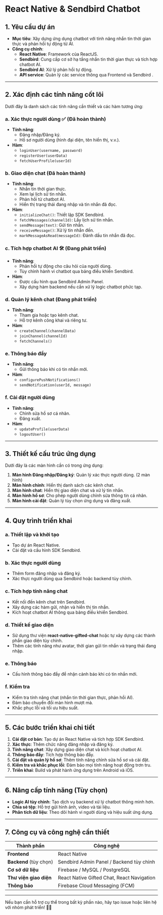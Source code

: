 # React Native & Sendbird Chatbot 


## 1. Yêu cầu dự án

- **Mục tiêu**: Xây dựng ứng dụng chatbot với tính năng nhắn tin thời gian thực và phản hồi tự động từ AI.
- **Công cụ chính**:
  - **React Native**: Framework của ReactJS.
  - **Sendbird**: Cung cấp cơ sở hạ tầng nhắn tin thời gian thực và tích hợp chatbot AI.
  - **Sendbird AI**: Xử lý phản hồi tự động.
  - **API service**: Quản lý các service thông qua Frontend và Sendbird .

---

## 2. Xác định các tính năng cốt lõi

Dưới đây là danh sách các tính năng cần thiết và các hàm tương ứng:

### a. Xác thực người dùng ✅ (Đã hoàn thành)
- **Tính năng**:
  - Đăng nhập/Đăng ký.
  - Hồ sơ người dùng (hình đại diện, tên hiển thị, v.v.).
- **Hàm**:
  - `loginUser(username, password)`
  - `registerUser(userData)`
  - `fetchUserProfile(userId)`

### b. Giao diện chat (Đã hoàn thành)
- **Tính năng**:
  - Nhắn tin thời gian thực.
  - Xem lại lịch sử tin nhắn.
  - Phản hồi từ chatbot AI.
  - Hiển thị trạng thái đang nhập và tin nhắn đã đọc.
- **Hàm**:
  - `initializeChat()`: Thiết lập SDK Sendbird.
  - `fetchMessages(channelId)`: Lấy lịch sử tin nhắn.
  - `sendMessage(text)`: Gửi tin nhắn.
  - `receiveMessage()`: Xử lý tin nhắn đến.
  - `markMessageAsRead(messageId)`: Đánh dấu tin nhắn đã đọc.

### c. Tích hợp chatbot AI 🛠 (Đang phát triển)
- **Tính năng**:
  - Phản hồi tự động cho câu hỏi của người dùng.
  - Tùy chỉnh hành vi chatbot qua bảng điều khiển Sendbird.
- **Hàm**:
  - Được cấu hình qua Sendbird Admin Panel.
  - Xây dựng hàm backend nếu cần xử lý logic chatbot phức tạp.

### d. Quản lý kênh chat (Đang phát triển)
- **Tính năng**:
  - Tham gia hoặc tạo kênh chat.
  - Hỗ trợ kênh công khai và riêng tư.
- **Hàm**:
  - `createChannel(channelData)`
  - `joinChannel(channelId)`
  - `fetchChannels()`

### e. Thông báo đẩy
- **Tính năng**:
  - Gửi thông báo khi có tin nhắn mới.
- **Hàm**:
  - `configurePushNotifications()`
  - `sendNotification(userId, message)`

### f. Cài đặt người dùng
- **Tính năng**:
  - Chỉnh sửa hồ sơ cá nhân.
  - Đăng xuất.
- **Hàm**:
  - `updateProfile(userData)`
  - `logoutUser()`

---

## 3. Thiết kế cấu trúc ứng dụng

Dưới đây là các màn hình cần có trong ứng dụng:

1. **Màn hình Đăng nhập/Đăng ký**: Quản lý xác thực người dùng. (2 màn hình)
2. **Màn hình chính**: Hiển thị danh sách các kênh chat.
3. **Màn hình chat**: Hiển thị giao diện chat và xử lý tin nhắn.
4. **Màn hình hồ sơ**: Cho phép người dùng chỉnh sửa thông tin cá nhân.
5. **Màn hình cài đặt**: Quản lý tùy chọn ứng dụng và đăng xuất.

---

## 4. Quy trình triển khai

### a. Thiết lập và khởi tạo
- Tạo dự án React Native.
- Cài đặt và cấu hình SDK Sendbird.

### b. Xác thực người dùng
- Thêm form đăng nhập và đăng ký.
- Xác thực người dùng qua Sendbird hoặc backend tùy chỉnh.

### c. Tích hợp tính năng chat
- Kết nối đến kênh chat trên Sendbird.
- Xây dựng các hàm gửi, nhận và hiển thị tin nhắn.
- Kích hoạt chatbot AI thông qua bảng điều khiển Sendbird.

### d. Thiết kế giao diện
- Sử dụng thư viện **react-native-gifted-chat** hoặc tự xây dựng các thành phần giao diện tùy chỉnh.
- Thêm các tính năng như avatar, thời gian gửi tin nhắn và trạng thái đang nhập.

### e. Thông báo
- Cấu hình thông báo đẩy để nhận cảnh báo khi có tin nhắn mới.

### f. Kiểm tra
- Kiểm tra tính năng chat (nhắn tin thời gian thực, phản hồi AI).
- Đảm bảo chuyển đổi màn hình mượt mà.
- Khắc phục lỗi và tối ưu hiệu suất.

---

## 5. Các bước triển khai chi tiết

1. **Cài đặt cơ bản**: Tạo dự án React Native và tích hợp SDK Sendbird.
2. **Xác thực**: Thêm chức năng đăng nhập và đăng ký.
3. **Tính năng chat**: Xây dựng giao diện chat và kích hoạt chatbot AI.
4. **Thông báo đẩy**: Tích hợp thông báo đẩy.
5. **Cài đặt và quản lý hồ sơ**: Thêm tính năng chỉnh sửa hồ sơ và cài đặt.
6. **Kiểm tra và khắc phục lỗi**: Đảm bảo mọi tính năng hoạt động trơn tru.
7. **Triển khai**: Build và phát hành ứng dụng trên Android và iOS.

---

## 6. Nâng cấp tính năng (Tùy chọn)
- **Logic AI tùy chỉnh**: Tạo dịch vụ backend xử lý chatbot thông minh hơn.
- **Chia sẻ tệp**: Hỗ trợ gửi hình ảnh, video và tài liệu.
- **Phân tích dữ liệu**: Theo dõi hành vi người dùng và hiệu suất ứng dụng.

---

## 7. Công cụ và công nghệ cần thiết
| Thành phần    | Công nghệ |
|--------------|------------|
| **Frontend** | React Native |
| **Backend** (tùy chọn) | Sendbird Admin Panel / Backend tùy chỉnh |
| **Cơ sở dữ liệu** | Firebase / MySQL / PostgreSQL |
| **Thư viện giao diện** | React Native Gifted Chat, React Navigation |
| **Thông báo** | Firebase Cloud Messaging (FCM) |

---

Nếu bạn cần hỗ trợ cụ thể trong bất kỳ phần nào, hãy tạo issue hoặc liên hệ với nhóm phát triển! 🚀😊
